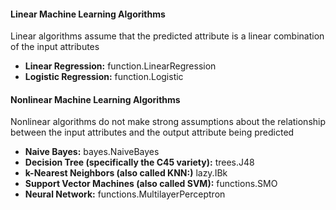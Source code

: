 #### Linear Machine Learning Algorithms

Linear algorithms assume that the predicted attribute is a linear combination of the input
attributes
- **Linear Regression:** function.LinearRegression
- **Logistic Regression:** function.Logistic

#### Nonlinear Machine Learning Algorithms

Nonlinear algorithms do not make strong assumptions about the relationship between the input
attributes and the output attribute being predicted
- **Naive Bayes:** bayes.NaiveBayes
- **Decision Tree (specifically the C45 variety):** trees.J48
- **k-Nearest Neighbors (also called KNN:)** lazy.IBk
- **Support Vector Machines (also called SVM):** functions.SMO
- **Neural Network:** functions.MultilayerPerceptron
